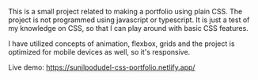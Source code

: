 This is a small project related to making a portfolio using plain CSS.
The project is not programmed using javascript or typescript. It is just a test of my knowledge
on CSS, so that I can play around with basic CSS features.

I have utilized concepts of animation, flexbox, grids and the project
is optimized for mobile devices as well, so it's responsive.
 
Live demo:
https://sunilpodudel-css-portfolio.netlify.app/
